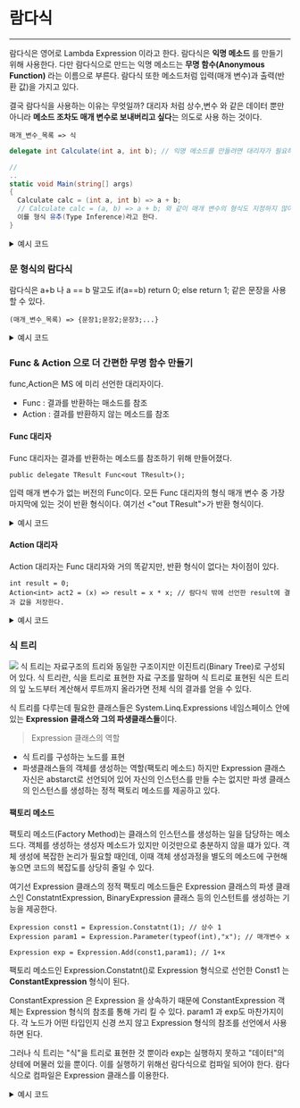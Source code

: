 # 람다식
---
람다식은 영어로 Lambda Expression 이라고 한다. 람다식은 **익명 메소드** 를 만들기 위해 사용한다. 다만 람다식으로 만드는 익명 메소드는 
**무명 함수(Anonymous Function)** 라는 이름으로 부른다. 람다식 또한 메소드처럼 입력(매개 변수)과 출력(반환 값)을 가지고 있다.

결국 람다식을 사용하는 이유는 무엇일까? 대리자 처럼 상수,변수 와 같은 데이터 뿐만 아니라 **메소드 조차도 매개 변수로 보내버리고 싶다**는 의도로 사용 하는 것이다.
```
매개_변수_목록 => 식
```

```c#
delegate int Calculate(int a, int b); // 익명 메소드를 만들려면 대리자가 필요하다.

//
..
static void Main(string[] args)
{
  Calculate calc = (int a, int b) => a + b;
  // Calculate calc = (a, b) => a + b; 와 같이 매개 변수의 형식도 지정하지 않아도 된다. 
  이를 형식 유추(Type Inference)라고 한다.
}
```

<details>
<summary>예시 코드</summary>
<div markdown="1">
    
```c#
using System;

namespace SimpleLambda
{
    
    class MainApp
    {
        delegate int Calculate(int a, int b);

        static void Main(string[] args)
        {
            Calculate calc = (a, b) => a + b;
            Console.WriteLine($"3 + 4 : {calc(3, 4)}");
        }
    }
}
```

</div>
</details>

### 문 형식의 람다식
람다식은 a+b 나 a == b 말고도 if(a==b) return 0; else return 1; 같은 문장을 사용할 수 있다.
```
(매개_변수_목록) => {문장1;문장2;문장3;...}
```

<details>
<summary>예시 코드</summary>
<div markdown="1">

```c#
using System;

namespace StatementLambda
{
    class MainApp
    {
        delegate string Concatenate(string[] args);

        static void Main(string[] args)
        {
            Concatenate concat =
                (arr) =>
                {
                    string result = "";
                    foreach (string s in arr)
                        result += s;

                    return result;
                };
            Console.WriteLine(concat(args));
        }
    }
}
```

</div>
</details>

### Func & Action 으로 더 간편한 무명 함수 만들기

func,Action은 MS 에 미리 선언한 대리자이다.
* Func : 결과를 반환하는 매소드를 참조
* Action : 결과를 반환하지 않는 메소드를 참조

#### Func 대리자
Func 대리자는 결과를 반환하는 메소드를 참조하기 위해 만들어졌다. 

```
public delegate TResult Func<out TResult>();
```
입력 매개 변수가 없는 버전의 Func<Tresult>이다. 모든 Func 대리자의 형식 매개 변수 중 가장 마지막에 있는 것이 반환 형식이다. 여기선
<"out TResult">가 반환 형식이다.

<details>
<summary>예시 코드</summary>
<div markdown="1">

```c#
using System;

namespace FuncTest
{
    class MainApp
    {
        static void Main(string[] args)
        {
            Func<int> func1 = () => 10; // 매개변수0, 반환형식 1
            Console.WriteLine($"func1() : {func1()}");

            Func<int, int> func2 = (x) => x * 2; // 매개변수1, 반환형식 1
            Console.WriteLine($"func2(4) : {func2(4)}");

            Func<double, double, double> func3 = // 매개변수2, 반환형식 1
                (x, y) => x / y;
            Console.WriteLine($"func3(22,7) : {func3(22, 7)}");
        }
    }
}
```

</div>
</details>


#### Action 대리자
Action 대리자는 Func 대리자와 거의 똑같지만, 반환 형식이 없다는 차이점이 있다.

```
int result = 0;
Action<int> act2 = (x) => result = x * x; // 람다식 밖에 선언한 result에 결과 값을 저장한다.
```

<details>
<summary>예시 코드</summary>
<div markdown="1">

```c#
using System;

namespace ActionTest
{
    class MainApp
    {
        static void Main(string[] args)
        {
            Action act1 = () => Console.WriteLine("Action()");
            act1();

            int result = 0;
            Action<int> act2 = (x) => result = x * x;

            act2(3);
            Console.WriteLine($"result : {result}");

            Action<double, double> act3 = (x, y) =>
             {
                 double pi = x / y;
                 Console.WriteLine($"Action<T1,T2>({x},{y}) : {pi}");
             };
            act3(22.0, 7.0);
        }
    }
}
```

</div>
</details>

### 식 트리

<img src="https://github.com/bluein/C-Sharp-Study/blob/master/OOP/pic/ext.png">
식 트리는 자료구조의 트리와 동일한 구조이지만 이진트리(Binary Tree)로 구성되어 있다.
식 트리란, 식을 트리로 표현한 자료 구조를 말하며 식 트리로 표현된 식은 트리의 잎 노드부터 계산해서 루트까지 올라가면 전체 식의 결과를
얻을 수 있다.

식 트리를 다루는데 필요한 클래스들은 System.Linq.Expressions 네임스페이스 안에 있는 **Expression 클래스와 그의 파생클래스들**이다.

> Expression 클래스의 역할
* 식 트리를 구성하는 노드를 표현
* 파생클래스들의 객체를 생성하는 역할(팩토리 메소드)
하지만 Expression 클래스 자신은 abstarct로 선언되어 있어 자신의 인스턴스를 만들 수는 없지만 파생 클래스의 인스턴스를 생성하는 정적 팩토리 메소드를 제공하고 있다.

#### 팩토리 메소드
팩토리 메소드(Factory Method)는 클래스의 인스턴스를 생성하는 일을 담당하는 메소드다. 객체를 생성하는 생성자 메소드가 있지만 이것만으로 충분하지 않을 떄가 있다. 객체 생성에 복잡한 논리가 필요할 때인데, 이때 객체 생성과정을 별도의 메소드에 구현해 놓으면 코드의 복잡도를 상당히 줄일 수 있다.

여기선 Expression 클래스의 정적 팩토리 메소드들은 Expression 클래스의 파생 클래스인 ConstatntExpression, BinaryExpression 클래스 등의
인스턴트를 생성하는 기능을 제공한다.

```
Expression const1 = Expression.Constatnt(1); // 상수 1
Expression param1 = Expression.Parameter(typeof(int),"x"); // 매개변수 x

Expression exp = Expression.Add(const1,param1); // 1+x
```
팩토리 메소드인 Expression.Constatnt()로 Expression 형식으로 선언한 Const1 는 **ConstantExpression** 형식이 된다.

ConstantExpression 은 Expression 을 상속하기 때문에 ConstantExpression 객체는 Expression 형식의 참조를 통해 가리 킬 수 있다. param1 과 exp도 마찬가지이다. 각 노드가 어떤 타입인지 신경 쓰지 않고 Expression 형식의 참조를 선언에서 사용하면 된다.

그러나 식 트리는 "식"을 트리로 표현한 것 뿐이라 exp는 실행하지 못하고 "데이터"의 상테에 머물러 있을 뿐이다. 이를 실행하기 위해선 람다식으로
컴파일 되어야 한다. 람다식으로 컴파일은 Expression<TDelegate> 클래스를 이용한다.
  
<details>
<summary>예시 코드</summary>
<div markdown="1">

```c#
using System;
using System.Linq.Expressions;

namespace UsingExpressionTree
{
    class MainApp
    {
        static void Main(string[] args)
        {
            // 1*2+(x-y)
            Expression const1 = Expression.Constant(1);
            Expression const2 = Expression.Constant(2);

            Expression leftExp = Expression.Multiply(const1, const2); // 1*2

            Expression param1 =
                Expression.Parameter(typeof(int)); //x 를 위한 변수
            Expression param2 =
                Expression.Parameter(typeof(int)); //y 를 위한 변수

            Expression rightExp = Expression.Subtract(param1, param2); // x-y

            Expression exp = Expression.Add(leftExp, rightExp);

            Expression<Func<int, int, int>> expression =
                Expression<Func<int, int, int>>.Lambda<Func<int, int, int>>(
                    exp, new ParameterExpression[]{
                        (ParameterExpression)param1,
                        (ParameterExpression)param2});

            Func<int, int, int> func = expression.Compile(); // .Compile(): 실행 가능한 코드로 컴파일
            // x = 7, y = 8
            Console.WriteLine($"1*2+({7}-{8}) ={func(7, 8)}"); // func(7, 8) : 컴파일한 무명함수를 실행
        }
    }
}

람다식을 이용한 식 트리 예제
using System;
using System.Linq.Expressions;

namespace ExpressionTreeViaLambda
{
    class MainApp
    {
        static void Main(string[] args)
        {
            // 1*2+(x-y)
            Expression<Func<int, int, int>> expression =
                (a, b) => 1 * 2 + (a - b);
            Func<int, int, int> func = expression.Compile();

            //x =7, y =8
            Console.WriteLine($"1*2 + ({7}-{8}) = {func(7, 8)}");
        }
    }
}
```

</div>
</dtails>
